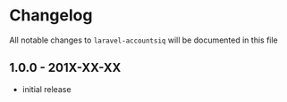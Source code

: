 # Changelog

All notable changes to `laravel-accountsiq` will be documented in this file

## 1.0.0 - 201X-XX-XX

- initial release
